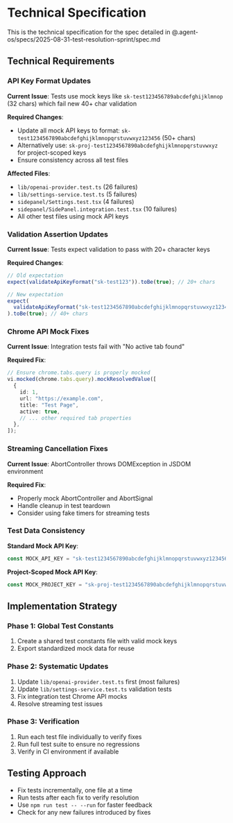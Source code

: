 # Technical Specification

This is the technical specification for the spec detailed in @.agent-os/specs/2025-08-31-test-resolution-sprint/spec.md

## Technical Requirements

### API Key Format Updates

**Current Issue**: Tests use mock keys like `sk-test123456789abcdefghijklmnop` (32 chars) which fail new 40+ char validation

**Required Changes**:

- Update all mock API keys to format: `sk-test1234567890abcdefghijklmnopqrstuvwxyz123456` (50+ chars)
- Alternatively use: `sk-proj-test1234567890abcdefghijklmnopqrstuvwxyz` for project-scoped keys
- Ensure consistency across all test files

**Affected Files**:

- `lib/openai-provider.test.ts` (26 failures)
- `lib/settings-service.test.ts` (5 failures)
- `sidepanel/Settings.test.tsx` (4 failures)
- `sidepanel/SidePanel.integration.test.tsx` (10 failures)
- All other test files using mock API keys

### Validation Assertion Updates

**Current Issue**: Tests expect validation to pass with 20+ character keys

**Required Changes**:

```typescript
// Old expectation
expect(validateApiKeyFormat("sk-test123")).toBe(true); // 20+ chars

// New expectation
expect(
  validateApiKeyFormat("sk-test1234567890abcdefghijklmnopqrstuvwxyz123456"),
).toBe(true); // 40+ chars
```

### Chrome API Mock Fixes

**Current Issue**: Integration tests fail with "No active tab found"

**Required Fix**:

```typescript
// Ensure chrome.tabs.query is properly mocked
vi.mocked(chrome.tabs.query).mockResolvedValue([
  {
    id: 1,
    url: "https://example.com",
    title: "Test Page",
    active: true,
    // ... other required tab properties
  },
]);
```

### Streaming Cancellation Fixes

**Current Issue**: AbortController throws DOMException in JSDOM environment

**Required Fix**:

- Properly mock AbortController and AbortSignal
- Handle cleanup in test teardown
- Consider using fake timers for streaming tests

### Test Data Consistency

**Standard Mock API Key**:

```typescript
const MOCK_API_KEY = "sk-test1234567890abcdefghijklmnopqrstuvwxyz123456";
```

**Project-Scoped Mock API Key**:

```typescript
const MOCK_PROJECT_KEY = "sk-proj-test1234567890abcdefghijklmnopqrstuvwxyz";
```

## Implementation Strategy

### Phase 1: Global Test Constants

1. Create a shared test constants file with valid mock keys
2. Export standardized mock data for reuse

### Phase 2: Systematic Updates

1. Update `lib/openai-provider.test.ts` first (most failures)
2. Update `lib/settings-service.test.ts` validation tests
3. Fix integration test Chrome API mocks
4. Resolve streaming test issues

### Phase 3: Verification

1. Run each test file individually to verify fixes
2. Run full test suite to ensure no regressions
3. Verify in CI environment if available

## Testing Approach

- Fix tests incrementally, one file at a time
- Run tests after each fix to verify resolution
- Use `npm run test -- --run` for faster feedback
- Check for any new failures introduced by fixes
